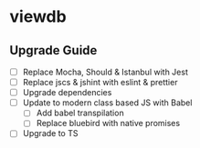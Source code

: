 # viewdb

## Upgrade Guide

* [ ] Replace Mocha, Should & Istanbul with Jest
* [ ] Replace jscs & jshint with eslint & prettier
* [ ] Upgrade dependencies
* [ ] Update to modern class based JS with Babel
  * [ ] Add babel transpilation
  * [ ] Replace bluebird with native promises
* [ ] Upgrade to TS

